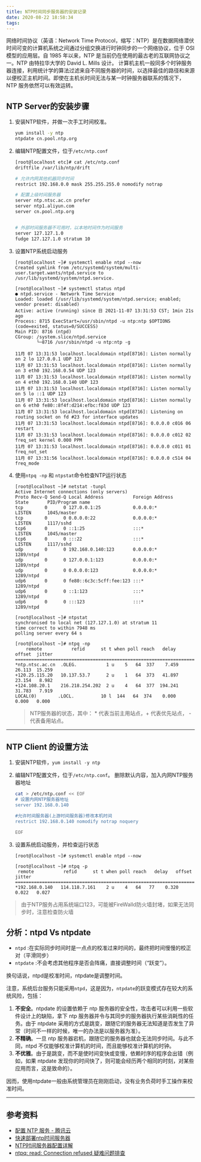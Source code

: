 ```yaml
---
title: NTP时间同步服务器的安装记录
date: 2020-08-22 18:58:34
tags:
---
```


网络时间协议（英语：Network Time Protocol，缩写：NTP）是在数据网络潜伏时间可变的计算机系统之间通过分组交换进行时钟同步的一个网络协议，位于 OSI 模型的应用层。自 1985 年以来，NTP 是当前仍在使用的最古老的互联网协议之一。NTP 由特拉华大学的 David L. Mills 设计。
计算机主机一般同多个时钟服务器连接，利用统计学的算法过滤来自不同服务器的时间，以选择最佳的路径和来源以便校正主机时间。即使在主机长时间无法与某一时钟服务器联系的情况下，NTP 服务依然可以有效运转。

## NTP Server的安装步骤

1. 安装NTP软件，并做一次手工时间校准。

    ``` bash
    yum install -y ntp
    ntpdate cn.pool.ntp.org

    ```

2. 编辑NTP配置文件，位于`/etc/ntp.conf`

    ``` bash
    [root@localhost etc]# cat /etc/ntp.conf
    driftfile /var/lib/ntp/drift

    # 允许内网其他机器同步时间
    restrict 192.168.0.0 mask 255.255.255.0 nomodify notrap

    # 配置上级时间服务器
    server ntp.ntsc.ac.cn prefer
    server ntp1.aliyun.com
    server cn.pool.ntp.org


    # 外部时间服务器不可用时，以本地时间作为时间服务
    server 127.127.1.0
    fudge 127.127.1.0 stratum 10
    ```

3. 设置NTP系统启动服务

    ``` console
    [root@localhost ~]# systemctl enable ntpd --now
    Created symlink from /etc/systemd/system/multi-user.target.wants/ntpd.service to /usr/lib/systemd/system/ntpd.service.

    [root@localhost ~]# systemctl status ntpd
    ● ntpd.service - Network Time Service
    Loaded: loaded (/usr/lib/systemd/system/ntpd.service; enabled; vendor preset: disabled)
    Active: active (running) since 日 2021-11-07 13:31:53 CST; 1min 21s ago
    Process: 8715 ExecStart=/usr/sbin/ntpd -u ntp:ntp $OPTIONS (code=exited, status=0/SUCCESS)
    Main PID: 8716 (ntpd)
    CGroup: /system.slice/ntpd.service
            └─8716 /usr/sbin/ntpd -u ntp:ntp -g

    11月 07 13:31:53 localhost.localdomain ntpd[8716]: Listen normally on 2 lo 127.0.0.1 UDP 123
    11月 07 13:31:53 localhost.localdomain ntpd[8716]: Listen normally on 3 eth0 192.168.0.54 UDP 123
    11月 07 13:31:53 localhost.localdomain ntpd[8716]: Listen normally on 4 eth0 192.168.0.140 UDP 123
    11月 07 13:31:53 localhost.localdomain ntpd[8716]: Listen normally on 5 lo ::1 UDP 123
    11月 07 13:31:53 localhost.localdomain ntpd[8716]: Listen normally on 6 eth0 fe80::8f4f:d214:efbc:f83d UDP 123
    11月 07 13:31:53 localhost.localdomain ntpd[8716]: Listening on routing socket on fd #23 for interface updates
    11月 07 13:31:53 localhost.localdomain ntpd[8716]: 0.0.0.0 c016 06 restart
    11月 07 13:31:53 localhost.localdomain ntpd[8716]: 0.0.0.0 c012 02 freq_set kernel 0.000 PPM
    11月 07 13:31:53 localhost.localdomain ntpd[8716]: 0.0.0.0 c011 01 freq_not_set
    11月 07 13:31:56 localhost.localdomain ntpd[8716]: 0.0.0.0 c514 04 freq_mode
    ```

4. 使用`ntpq -np` 和 `ntpstat`命令检查NTP运行状态

    ``` console
    [root@localhost ~]# netstat -tunpl
    Active Internet connections (only servers)
    Proto Recv-Q Send-Q Local Address           Foreign Address         State       PID/Program name    
    tcp        0      0 127.0.0.1:25            0.0.0.0:*               LISTEN      1045/master         
    tcp        0      0 0.0.0.0:22              0.0.0.0:*               LISTEN      1117/sshd           
    tcp6       0      0 ::1:25                  :::*                    LISTEN      1045/master         
    tcp6       0      0 :::22                   :::*                    LISTEN      1117/sshd           
    udp        0      0 192.168.0.140:123       0.0.0.0:*                           1289/ntpd           
    udp        0      0 127.0.0.1:123           0.0.0.0:*                           1289/ntpd           
    udp        0      0 0.0.0.0:123             0.0.0.0:*                           1289/ntpd           
    udp6       0      0 fe80::6c3c:5cff:fee:123 :::*                                1289/ntpd           
    udp6       0      0 ::1:123                 :::*                                1289/ntpd           
    udp6       0      0 :::123                  :::*                                1289/ntpd  

    [root@localhost ~]# ntpstat
    synchronised to local net (127.127.1.0) at stratum 11
    time correct to within 7948 ms
    polling server every 64 s

    [root@localhost ~]# ntpq -np
        remote           refid      st t when poll reach   delay   offset  jitter
    ==============================================================================
    *ntp.ntsc.ac.cn  .OLEG.           1 u    5   64  337    7.459   26.113  15.259
    +120.25.115.20   10.137.53.7      2 u    1   64  373   41.897   23.154   8.982
    +124.108.20.1    216.218.254.202  2 u    4   64  377  194.241   31.783   7.919
    LOCAL(0)        .LOCL.          10 l  144   64  374    0.000    0.000   0.000
    ```

    > NTP服务器的状态，其中： * 代表当前主用站点，+ 代表优先站点， - 代表备用站点。

---

## NTP Client 的设置方法

1. 安装NTP软件，`yum install -y ntp`

2. 编辑NTP配置文件，位于`/etc/ntp.conf`。 删除默认内容，加入内网NTP服务器地址

    ``` sh
    cat > /etc/ntp.conf << EOF
    # 设置内网NTP服务器地址
    server 192.168.0.140

    #允许时间服务器(上游时间服务器)修改本机时间
    restrict 192.168.0.140 nomodify notrap noquery

    EOF
    ```

3. 设置系统启动服务，并检查运行状态

    ``` console
    [root@localhost ~]# systemctl enable ntpd --now

    [root@localhost ~]# ntpq -p
     remote           refid      st t when poll reach   delay   offset  jitter
    ==============================================================================
    *192.168.0.140   114.118.7.161    2 u    4   64   77    0.320    0.022   0.027
    ```

> 由于NTP服务占用系统端口123，可能被FireWalld防火墙封堵，如果无法同步时，注意检查防火墙

## 分析：ntpd Vs ntpdate

- `ntpd`    :在实际同步时间时是一点点的校准过来时间的，最终把时间慢慢的校正对（平滑同步）
- `ntpdate` :不会考虑其他程序是否会阵痛，直接调整时间（“跃变”）。

换句话说，ntpd是校准时间，ntpdate是调整时间。

注意，系统后台服务只能采用`ntpd`，这是因为，`ntpdate`的跃变模式存在较大的系统风险，包括：

1. **不安全**。ntpdate 的设置依赖于 ntp 服务器的安全性，攻击者可以利用一些软件设计上的缺陷，拿下 ntp 服务器并令与其同步的服务器执行某些消耗性的任务。由于 ntpdate 采用的方式是跳变，跟随它的服务器无法知道是否发生了异常（时间不一样的时候，唯一的办法是以服务器为准）。
2. **不精确**。一旦 ntp 服务器宕机，跟随它的服务器也就会无法同步时间。与此不同，ntpd 不仅能够校准计算机的时间，而且能够校准计算机的时钟。
3. **不优雅**。由于是跳变，而不是使时间变快或变慢，依赖时序的程序会出错（例如，如果 ntpdate 发现你的时间快了，则可能会经历两个相同的时刻，对某些应用而言，这是致命的）。

因而，使用ntpdate一般由系统管理员在刚刚启动，没有业务负荷时手工操作来校准时间。

---

## 参考资料

- [配置 NTP 服务 - 腾讯云](https://cloud.tencent.com/document/product/213/30393)
- [快速部署ntp时间服务器](https://www.jianshu.com/p/8b4befdd9196)
- [NTP时间服务器配置详解](https://blog.51cto.com/wolfgang/1127162)
- [ntpq: read: Connection refused 疑难问题排查](https://huataihuang.gitbooks.io/cloud-atlas/content/service/ntp/ntpq_timed_out_nothing_received.html)
